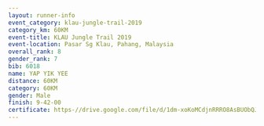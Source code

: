 ```yaml
---
layout: runner-info 
event_category: klau-jungle-trail-2019 
category_km: 60KM 
event-title: KLAU Jungle Trail 2019 
event-location: Pasar Sg Klau, Pahang, Malaysia 
overall_rank: 8
gender_rank: 7
bib: 6018
name: YAP YIK YEE
distance: 60KM
category: 60KM
gender: Male
finish: 9-42-00
certificate: https-//drive.google.com/file/d/1dm-xoKoMCdjnRRRO8AsBUObQJxx69mPJ/view?usp=sharing
---
```

